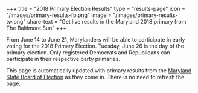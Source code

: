 +++
title = "2018 Primary Election Results"
type = "results-page"
icon = "/images/primary-results-fb.png"
image = "/images/primary-results-tw.png"
share-text = "Get live results in the Maryland 2018 primary from The Baltimore Sun"
+++

From June 14 to June 21, Marylanders will be able to participate in early voting for the 2018 Primary Election. Tuesday, June 26 is the day of the primary election. Only registered Democrats and Republicans can participate in their respective party primaries.

This page is automatically updated with primary results from the [Maryland State Board of Election][boe] as they come in. There is no need to refresh the page.

[boe]: https://elections.maryland.gov/elections/results_data/
